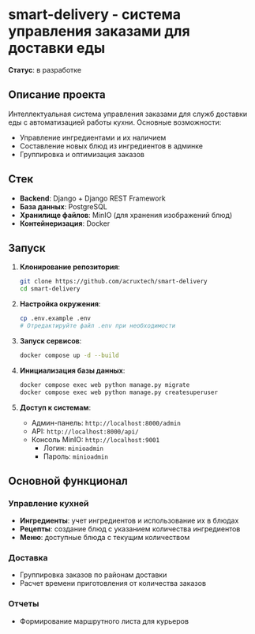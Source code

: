 # smart-delivery - система управления заказами для доставки еды

**Статус**: в разработке

## Описание проекта

Интеллектуальная система управления заказами для служб доставки еды с автоматизацией работы кухни. Основные возможности:

- Управление ингредиентами и их наличием
- Составление новых блюд из ингредиентов в админке
- Группировка и оптимизация заказов

## Стек

- **Backend**: Django + Django REST Framework
- **База данных**: PostgreSQL
- **Хранилище файлов**: MinIO (для хранения изображений блюд)
- **Контейнеризация**: Docker

## Запуск

1. **Клонирование репозитория**:
   ```bash
   git clone https://github.com/acruxtech/smart-delivery
   cd smart-delivery
   ```

2. **Настройка окружения**:
   ```bash
   cp .env.example .env
   # Отредактируйте файл .env при необходимости
   ```

3. **Запуск сервисов**:
   ```bash
   docker compose up -d --build
   ```

4. **Инициализация базы данных**:
   ```bash
   docker compose exec web python manage.py migrate
   docker compose exec web python manage.py createsuperuser
   ```

5. **Доступ к системам**:
   - Админ-панель: `http://localhost:8000/admin`
   - API: `http://localhost:8000/api/`
   - Консоль MinIO: `http://localhost:9001`
     - Логин: `minioadmin`
     - Пароль: `minioadmin`

## Основной функционал

### Управление кухней
- **Ингредиенты**: учет ингредиентов и использование их в блюдах
- **Рецепты**: создание блюд с указанием количества ингредиентов
- **Меню**: доступные блюда с текущим количеством

### Доставка
- Группировка заказов по районам доставки
- Расчет времени приготовления от количества заказов

### Отчеты
- Формирование маршрутного листа для курьеров
